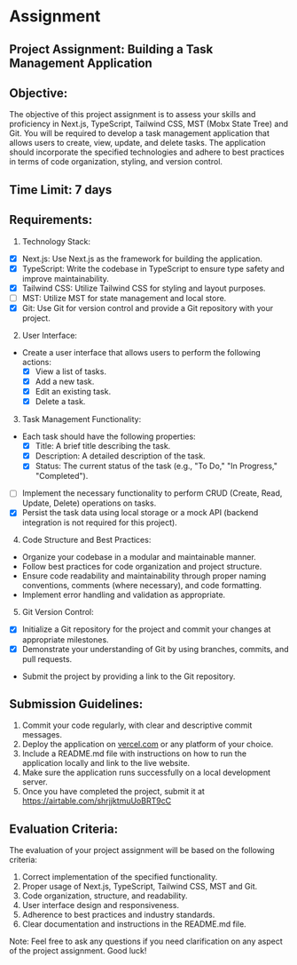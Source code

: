 # Assignment

## Project Assignment: Building a Task Management Application

## Objective:

The objective of this project assignment is to assess your skills and proficiency in Next.js, TypeScript, Tailwind CSS, MST (Mobx State Tree) and Git. You will be required to develop a task management application that allows users to create, view, update, and delete tasks. The application should incorporate the specified technologies and adhere to best practices in terms of code organization, styling, and version control.

## Time Limit: 7 days

## Requirements:

1. Technology Stack:

- [x] Next.js: Use Next.js as the framework for building the application.
- [x] TypeScript: Write the codebase in TypeScript to ensure type safety and improve maintainability.
- [x] Tailwind CSS: Utilize Tailwind CSS for styling and layout purposes.
- [ ] MST: Utilize MST for state management and local store.
- [x] Git: Use Git for version control and provide a Git repository with your project.

2. User Interface:

- Create a user interface that allows users to perform the following actions:
  - [x] View a list of tasks.
  - [x] Add a new task.
  - [x] Edit an existing task.
  - [x] Delete a task.

3. Task Management Functionality:

- Each task should have the following properties:
  - [x] Title: A brief title describing the task.
  - [x] Description: A detailed description of the task.
  - [x] Status: The current status of the task (e.g., "To Do," "In Progress," "Completed").
- [ ] Implement the necessary functionality to perform CRUD (Create, Read, Update, Delete) operations on tasks.
- [x] Persist the task data using local storage or a mock API (backend integration is not required for this project).

4. Code Structure and Best Practices:

- Organize your codebase in a modular and maintainable manner.
- Follow best practices for code organization and project structure.
- Ensure code readability and maintainability through proper naming conventions, comments (where necessary), and code formatting.
- Implement error handling and validation as appropriate.

5. Git Version Control:

- [x] Initialize a Git repository for the project and commit your changes at appropriate milestones.
- [x] Demonstrate your understanding of Git by using branches, commits, and pull requests.
- Submit the project by providing a link to the Git repository.

## Submission Guidelines:

1. Commit your code regularly, with clear and descriptive commit messages.
2. Deploy the application on <a href="https://vercel.com" target="_blank" rel="noopener noreferrer" title="vercel">vercel.com</a> or any platform of your choice.
3. Include a README.md file with instructions on how to run the application locally and link to the live website.
4. Make sure the application runs successfully on a local development server.
5. Once you have completed the project, submit it at <a href="https://airtable.com/shrjjktmuUoBRT9cC" target="_blank" rel="noopener noreferrer" title="stamurai link">https://airtable.com/shrjjktmuUoBRT9cC</a>

## Evaluation Criteria:

The evaluation of your project assignment will be based on the following criteria:

1. Correct implementation of the specified functionality.
2. Proper usage of Next.js, TypeScript, Tailwind CSS, MST and Git.
3. Code organization, structure, and readability.
4. User interface design and responsiveness.
5. Adherence to best practices and industry standards.
6. Clear documentation and instructions in the README.md file.

Note: Feel free to ask any questions if you need clarification on any aspect of the project assignment. Good luck!
